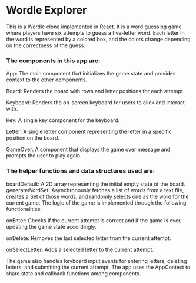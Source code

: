 # Wordle Explorer
This is a Wordle clone implemented in React. 
It is a word guessing game where players have six attempts to guess a five-letter word. Each letter in the word is represented by a colored box, and the colors change depending on the correctness of the guess.

### The components in this app are:

App: The main component that initializes the game state and provides context to the other components.

Board: Renders the board with rows and letter positions for each attempt.

Keyboard: Renders the on-screen keyboard for users to click and interact with.

Key: A single key component for the keyboard.

Letter: A single letter component representing the letter in a specific position on the board.

GameOver: A component that displays the game over message and prompts the user to play again.


### The helper functions and data structures used are:

boardDefault: A 2D array representing the initial empty state of the board.
generateWordSet: Asynchronously fetches a list of words from a text file, creates a Set of those words, and randomly selects one as the word for the current game.
The logic of the game is implemented through the following functionalities:

onEnter: Checks if the current attempt is correct and if the game is over, updating the game state accordingly.

onDelete: Removes the last selected letter from the current attempt.

onSelectLetter: Adds a selected letter to the current attempt.


The game also handles keyboard input events for entering letters, deleting letters, and submitting the current attempt. The app uses the AppContext to share state and callback functions among components.